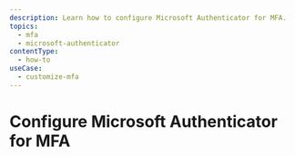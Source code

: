 ```yaml
---
description: Learn how to configure Microsoft Authenticator for MFA.
topics:
  - mfa
  - microsoft-authenticator
contentType:
  - how-to
useCase:
  - customize-mfa
---
```

# Configure Microsoft Authenticator for MFA
